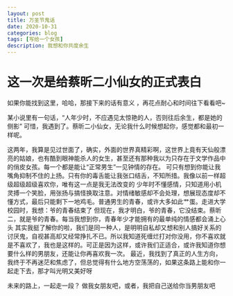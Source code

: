 ```yaml
---
layout: post
title: 万圣节鬼话
date: 2020-10-31
categories: blog
tags: [写给一个女孩]
description: 我想和你共度余生
---
```


# 这一次是给蔡昕二小仙女的正式表白

如果你能找到这里，哈哈，那接下来的话有意义 ，再花点耐心和时间往下看看吧~

某小说里有一句话，“人年少时，不应遇见太惊艳的人，否则往后余生，都是她的侧影”
可惜，我遇到了。蔡昕二小仙女，无论我什么时候想起你，感觉都和最初一样呢。

这两年，我算是见过世面了，确实，外面的世界真精彩啊，这世界上竟有天仙般漂亮的姑娘，也有酷到眼神能杀人的女生，甚至还有那种我以为只存在于文学作品中的俏皮女孩。每一个都是能让“正常男生”一见钟情的存在。
可只有想到你能让我嘴角抑制不住的上扬。只有你的毒舌能让我张口结舌，不知所措。我像以前一样超级超级超级喜欢你，唯有这一点是我无法改变的
少年时不懂感情，只知道用小机灵搏一个笑脸，用张扬与搞怪换取注意。对情绪敏感却不会处理，想展现态度却不懂方式，最后只能剩下一地鸡毛。普通男生的青春，或许大多如此艹蛋。走进大学校园时，我想：爷的青春结束了
但现在，我才明白，爷的青春，它没结束。蔡昕二，就是爷的青春。每当我想到你，青春年少才能拥有的最单纯的情感都会涌上心头
其实我挺了解你的啦，我们是同一种人，是明明自私却又想和别人搞好关系的讨厌鬼，自视甚高却又经常挣扎不已。所以我知道死缠烂打对你没用，你不喜欢就是不喜欢了，我也是这样的。可正是因为这样，或许我们正适合，或许我知道你想要什么样的男朋友，还能让你再喜欢我一次。
最近，我找到了真正的人生方向，我终于不再迷茫和焦虑了，但总觉得有什么地方空荡荡的，如果这条路上能和你一起走下去，那才叫光明又美好呀

未来的路上，一起走一段？
做我女朋友吧，或者，我把自己送给你当男朋友吧
